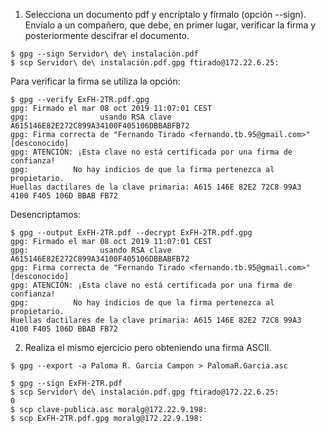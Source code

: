 1. Selecciona un documento pdf y encríptalo y fírmalo (opción --sign). Envíalo a un compañero, que debe, en primer lugar, verificar la firma y posteriormente descifrar el documento.

~~~
$ gpg --sign Servidor\ de\ instalación.pdf 
$ scp Servidor\ de\ instalación.pdf.gpg ftirado@172.22.6.25:
~~~

Para verificar la firma se utiliza la opción:

~~~
$ gpg --verify ExFH-2TR.pdf.gpg 
gpg: Firmado el mar 08 oct 2019 11:07:01 CEST
gpg:                usando RSA clave A615146E82E272C899A34100F405106DBBABFB72
gpg: Firma correcta de "Fernando Tirado <fernando.tb.95@gmail.com>" [desconocido]
gpg: ATENCIÓN: ¡Esta clave no está certificada por una firma de confianza!
gpg:          No hay indicios de que la firma pertenezca al propietario.
Huellas dactilares de la clave primaria: A615 146E 82E2 72C8 99A3  4100 F405 106D BBAB FB72
~~~

Desencriptamos:

~~~
$ gpg --output ExFH-2TR.pdf --decrypt ExFH-2TR.pdf.gpg 
gpg: Firmado el mar 08 oct 2019 11:07:01 CEST
gpg:                usando RSA clave A615146E82E272C899A34100F405106DBBABFB72
gpg: Firma correcta de "Fernando Tirado <fernando.tb.95@gmail.com>" [desconocido]
gpg: ATENCIÓN: ¡Esta clave no está certificada por una firma de confianza!
gpg:          No hay indicios de que la firma pertenezca al propietario.
Huellas dactilares de la clave primaria: A615 146E 82E2 72C8 99A3  4100 F405 106D BBAB FB72
~~~


2. Realiza el mismo ejercicio pero obteniendo una firma ASCII.
~~~
$ gpg --export -a Paloma R. Garcia Campon > PalomaR.Garcia.asc
~~~

~~~
$ gpg --sign ExFH-2TR.pdf 
$ scp Servidor\ de\ instalación.pdf.gpg ftirado@172.22.6.25:
0
$ scp clave-publica.asc moralg@172.22.9.198:
$ scp ExFH-2TR.pdf.gpg moralg@172.22.9.198:



